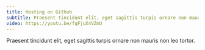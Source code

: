 ```yaml
---
title: Hosting on Github
subtitle: Praesent tincidunt elit, eget sagittis turpis ornare non mauris non leo tortor
video: https://youtu.be/fqFjuX4VZmU
---
```


Praesent tincidunt elit, eget sagittis turpis ornare non mauris non leo tortor.
